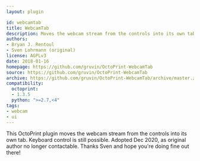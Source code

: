```yaml
---
layout: plugin

id: webcamtab
title: WebcamTab
description: Moves the webcam stream from the controls into its own tab
authors:
- Bryan J. Rentoul
- Sven Lohrmann (original)
license: AGPLv3
date: 2018-01-16
homepage: https://github.com/gruvin/OctoPrint-WebcamTab
source: https://github.com/gruvin/OctoPrint-WebcamTab
archive: https://github.com/gruvin/OctoPrint-WebcamTab/archive/master.zip
compatibility:
  octoprint:
  - 1.3.5
  python: ">=2.7,<4"
tags:
- webcam
- ui
---
```


This OctoPrint plugin moves the webcam stream from the controls into its own tab. Keyboard control is still possible.
Adopted Dec 2020, as original author no longer contactable. Thanks Sven and hope you're doing fine out there!
